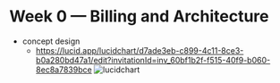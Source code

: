 # Week 0 — Billing and Architecture

- concept design
  - https://lucid.app/lucidchart/d7ade3eb-c899-4c11-8ce3-b0a280bd47a1/edit?invitationId=inv_60bf1b2f-f515-40f9-b060-8ec8a7839bce
![lucidchart](https://user-images.githubusercontent.com/74369498/219828622-78804ba1-4ff2-4eed-ab49-2b7349e38117.jpg)
